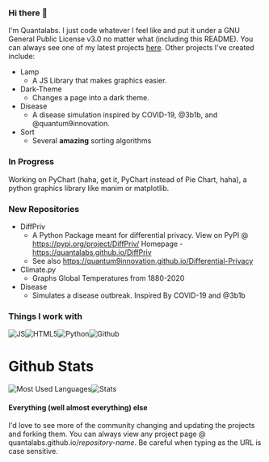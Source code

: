 ### Hi there 👋

I'm Quantalabs. I just code whatever I feel like and put it under a GNU General Public License v3.0 no matter what (including this README). You can always see one of my latest projects [here](https://quantalabs.github.io). Other projects I've created include:

* Lamp
  * A JS Library that makes graphics easier.
* Dark-Theme
  * Changes a page into a dark theme.
* Disease
  * A disease simulation inspired by COVID-19, @3b1b, and @quantum9innovation.
* Sort
  * Several **amazing** sorting algorithms

### In Progress
Working on PyChart (haha, get it, PyChart instead of Pie Chart, haha), a python graphics library like manim or matplotlib.

### New Repositories
* DiffPriv
  * A Python Package meant for differential privacy. View on PyPI @ https://pypi.org/project/DiffPriv/ Homepage - https://quantalabs.github.io/DiffPriv
  * See also https://quantum9innovation.github.io/Differential-Privacy
* Climate.py
  * Graphs Global Temperatures from 1880-2020
* Disease
  * Simulates a disease outbreak. Inspired By COVID-19 and @3b1b
  
### Things I work with
![JS](https://camo.githubusercontent.com/32e66769a9e00b6e99c836103e3cfecea7fa4a54/68747470733a2f2f696d672e736869656c64732e696f2f62616467652f2d4a6176617363726970742d3339353262313f7374796c653d666c61742d737175617265266c6f676f3d6a617661736372697074266c6f676f436f6c6f723d7768697465)![HTML5](https://camo.githubusercontent.com/9572cc116f1378561edc42a0dca150a874f5c9aa/68747470733a2f2f696d672e736869656c64732e696f2f62616467652f2d48544d4c352d6136303934643f7374796c653d666c61742d737175617265266c6f676f3d68746d6c35266c6f676f436f6c6f723d7768697465)![Python](https://camo.githubusercontent.com/495a31936a6d578d2991cd806ab1a4f8b234a2dc/68747470733a2f2f696d672e736869656c64732e696f2f62616467652f2d507974686f6e2d3533313637363f7374796c653d666c61742d737175617265266c6f676f3d707974686f6e266c6f676f436f6c6f723d7768697465)![Github](https://camo.githubusercontent.com/53564ddd122c7997a7409825603e1b20ed2a80d8/68747470733a2f2f696d672e736869656c64732e696f2f62616467652f2d4769746875622d3764313036313f7374796c653d666c61742d737175617265266c6f676f3d676974687562266c6f676f436f6c6f723d7768697465)

# Github Stats

![Most Used Languages](https://github-readme-stats.vercel.app/api/top-langs/?username=Quantalabs&amp;title_color=24292e&amp;text_color=24292e&amp;icon_color=24292e&amp;bg_color=ffffff)![Stats](https://github-readme-stats.vercel.app/api?username=Quantalabs&amp;show_icons=true&amp;line_height=27&amp;count_private=true&amp;title_color=24292e&amp;text_color=24292e&amp;icon_color=24292e&amp;bg_color=ffffff)

#### Everything (well almost everything) else

I'd love to see more of the community changing and updating the projects and forking them. You can always view any project page @ quantalabs.github.io/*repository-name*. Be careful when typing as the URL is case sensitive.
